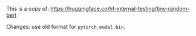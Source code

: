 This is a copy of: https://huggingface.co/hf-internal-testing/tiny-random-bert

Changes: use old format for `pytorch_model.bin`.
